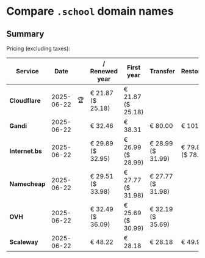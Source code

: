 # Compare `.school` domain names

## Summary

Pricing (excluding taxes):

| Service | Date |  | / Renewed year | First year | Transfer | Restoration |
|--|--|--|--|--|--|--|
| **Cloudflare** | 2025-06-22 | 🏆 | € 21.87<br>($ 25.18) | € 21.87<br>($ 25.18) |  |  |
| **Gandi** | 2025-06-22 |  | € 32.46 | € 38.31 | € 80.00 | € 101.06 |
| **Internet.bs** | 2025-06-22 |  | € 29.89<br>($ 32.95) | € 26.99<br>($ 28.99) | € 28.99<br>($ 31.99) | € 79.89<br>($ 78.85) |
| **Namecheap** | 2025-06-22 |  | € 29.51<br>($ 33.98) | € 27.77<br>($ 31.98) | € 27.77<br>($ 31.98) |  |
| **OVH** | 2025-06-22 |  | € 32.49<br>($ 36.09) | € 25.69<br>($ 30.99) | € 32.19<br>($ 35.69) |  |
| **Scaleway** | 2025-06-22 |  | € 48.22 | € 28.18 | € 28.18 | € 49.99 |
